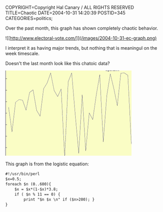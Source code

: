 COPYRIGHT=Copyright Hal Canary / ALL RIGHTS RESERVED
TITLE=Chaotic
DATE=2004-10-31 14:20:39
POSTID=345
CATEGORIES=politics;

Over the past month, this graph has shown completely chaotic behavior.

![[http://www.electoral-vote.com/]](/images/2004-10-31-ec-graph.png)

I interpret it as having major trends, but nothing that is meaningul on the week timescale.

Doesn't the last month look like this chatoic data?

![[logistic]](/images/2004-10-31-logistic.png)

This graph is from the logistic equation:

    
    #!/usr/bin/perl
    $x=0.5;
    foreach $n (0..600){
        $x = $x*(1-$x)*3.8;
        if ( $n % 11 == 0) {
            print "$n $x \n" if ($n>200); }
    }
